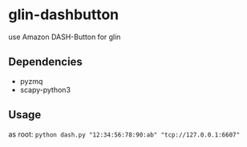 # glin-dashbutton
use Amazon DASH-Button for glin

Dependencies
------------
 - pyzmq
 - scapy-python3
 
 Usage
 -----
 as root: ``python dash.py "12:34:56:78:90:ab" "tcp://127.0.0.1:6607"``
